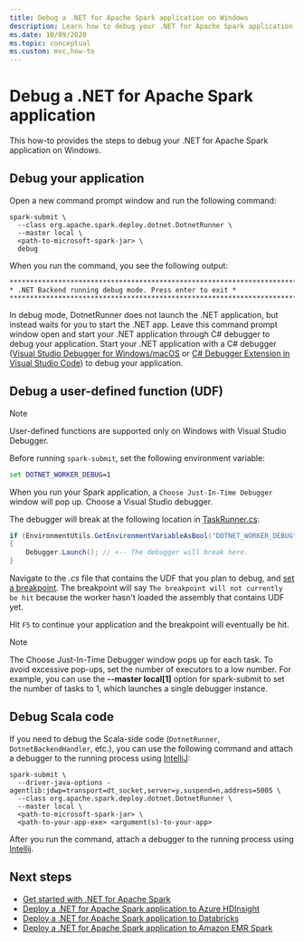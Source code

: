 ```yaml
---
title: Debug a .NET for Apache Spark application on Windows
description: Learn how to debug your .NET for Apache Spark application on Windows.
ms.date: 10/09/2020
ms.topic: conceptual
ms.custom: mvc,how-to
---
```


# Debug a .NET for Apache Spark application

This how-to provides the steps to debug your .NET for Apache Spark application on Windows.

## Debug your application

Open a new command prompt window and run the following command:

```shell
spark-submit \
  --class org.apache.spark.deploy.dotnet.DotnetRunner \
  --master local \
  <path-to-microsoft-spark-jar> \
  debug
```

When you run the command, you see the following output:

```console
***********************************************************************
* .NET Backend running debug mode. Press enter to exit *
***********************************************************************
```

In debug mode, DotnetRunner does not launch the .NET application, but instead waits for you to start the .NET app. Leave this command prompt window open and start your .NET application through C# debugger to debug your application. Start your .NET application with a C# debugger ([Visual Studio Debugger for Windows/macOS](https://visualstudio.microsoft.com/vs/) or [C# Debugger Extension in Visual Studio Code](https://code.visualstudio.com/Docs/editor/debugging)) to debug your application.

## Debug a user-defined function (UDF)

> [!NOTE]
> User-defined functions are supported only on Windows with Visual Studio Debugger.

Before running `spark-submit`, set the following environment variable:

```bat
set DOTNET_WORKER_DEBUG=1
```

When you run your Spark application, a `Choose Just-In-Time Debugger` window will pop up. Choose a Visual Studio debugger.

The debugger will break at the following location in [TaskRunner.cs](https://github.com/dotnet/spark/blob/5e9c08b430b4bc56b5f42252c4b73437377afaed/src/csharp/Microsoft.Spark.Worker/TaskRunner.cs#L52):

```csharp
if (EnvironmentUtils.GetEnvironmentVariableAsBool("DOTNET_WORKER_DEBUG"))
{
    Debugger.Launch(); // <-- The debugger will break here.
}
```

Navigate to the *.cs* file that contains the UDF that you plan to debug, and [set a breakpoint](/visualstudio/debugger/using-breakpoints?view=vs-2019). The breakpoint will say `The breakpoint will not currently be hit` because the worker hasn't loaded the assembly that contains UDF yet.

Hit `F5` to continue your application and the breakpoint will eventually be hit.

> [!NOTE]
> The Choose Just-In-Time Debugger window pops up for each task. To avoid excessive pop-ups, set the number of executors to a low number. For example, you can use the **--master local[1]** option for spark-submit to set the number of tasks to 1, which launches a single debugger instance.

## Debug Scala code

If you need to debug the Scala-side code (`DotnetRunner`, `DotnetBackendHandler`, etc.), you can use the following command and attach a debugger to the running process using [IntelliJ](https://www.jetbrains.com/help/idea/attaching-to-local-process.html):

```shell
spark-submit \
  --driver-java-options -agentlib:jdwp=transport=dt_socket,server=y,suspend=n,address=5005 \
  --class org.apache.spark.deploy.dotnet.DotnetRunner \
  --master local \
  <path-to-microsoft-spark-jar> \
  <path-to-your-app-exe> <argument(s)-to-your-app>
```

After you run the command, attach a debugger to the running process using [Intellij](https://www.jetbrains.com/help/idea/attaching-to-local-process.html).

## Next steps

* [Get started with .NET for Apache Spark](../tutorials/get-started.md)
* [Deploy a .NET for Apache Spark application to Azure HDInsight](../tutorials/hdinsight-deployment.md)
* [Deploy a .NET for Apache Spark application to Databricks](../tutorials/databricks-deployment.md)
* [Deploy a .NET for Apache Spark application to Amazon EMR Spark](../tutorials/amazon-emr-spark-deployment.md)
